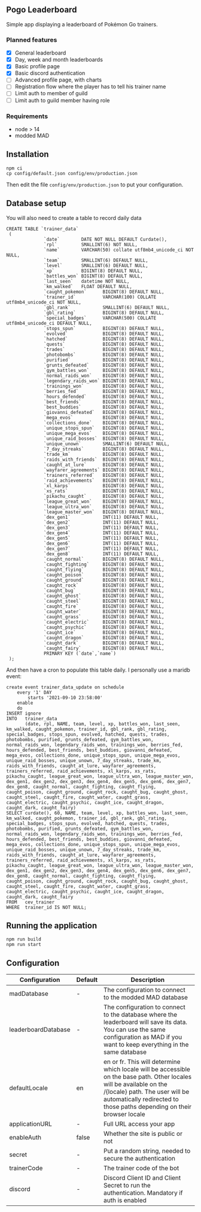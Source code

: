 ## Pogo Leaderboard

Simple app displaying a leaderboard of Pokémon Go trainers.

### Planned features

- [x] General leaderboard
- [x] Day, week and month leaderboards
- [x] Basic profile page
- [x] Basic discord authentication
- [ ] Advanced profile page, with charts
- [ ] Registration flow where the player has to tell his trainer name
- [ ] Limit auth to member of guild
- [ ] Limit auth to guild member having role

### Requirements

- node > 14
- modded MAD

## Installation

```shell
npm ci
cp config/default.json config/env/production.json
```

Then edit the file `config/env/production.json` to put your configuration.

## Database setup

You will also need to create a table to record daily data

```mysql
CREATE TABLE `trainer_data`
 (
              `date`        DATE NOT NULL DEFAULT Curdate(),
              `rpl`         SMALLINT(6) NOT NULL,
              `name`        VARCHAR(50) collate utf8mb4_unicode_ci NOT NULL,
              `team`        SMALLINT(6) DEFAULT NULL,
              `level`       SMALLINT(6) DEFAULT NULL,
              `xp`          BIGINT(8) DEFAULT NULL,
              `battles_won` BIGINT(8) DEFAULT NULL,
              `last_seen`   datetime NOT NULL,
              `km_walked`   FLOAT DEFAULT NULL,
              `caught_pokemon`      BIGINT(8) DEFAULT NULL,
              `trainer_id`          VARCHAR(100) COLLATE utf8mb4_unicode_ci NOT NULL,
              `gbl_rank`            SMALLINT(6) DEFAULT NULL,
              `gbl_rating`          BIGINT(8) DEFAULT NULL,
              `special_badges`      VARCHAR(500) COLLATE utf8mb4_unicode_ci DEFAULT NULL,
              `stops_spun`          BIGINT(8) DEFAULT NULL,
              `evolved`             BIGINT(8) DEFAULT NULL,
              `hatched`             BIGINT(8) DEFAULT NULL,
              `quests`              BIGINT(8) DEFAULT NULL,
              `trades`              BIGINT(8) DEFAULT NULL,
              `photobombs`          BIGINT(8) DEFAULT NULL,
              `purified`            BIGINT(8) DEFAULT NULL,
              `grunts_defeated`     BIGINT(8) DEFAULT NULL,
              `gym_battles_won`     BIGINT(8) DEFAULT NULL,
              `normal_raids_won`    BIGINT(8) DEFAULT NULL,
              `legendary_raids_won` BIGINT(8) DEFAULT NULL,
              `trainings_won`       BIGINT(8) DEFAULT NULL,
              `berries_fed`         BIGINT(8) DEFAULT NULL,
              `hours_defended`      BIGINT(8) DEFAULT NULL,
              `best_friends`        BIGINT(8) DEFAULT NULL,
              `best_buddies`        BIGINT(8) DEFAULT NULL,
              `giovanni_defeated`   BIGINT(8) DEFAULT NULL,
              `mega_evos`           BIGINT(8) DEFAULT NULL,
              `collections_done`    BIGINT(8) DEFAULT NULL,
              `unique_stops_spun`   BIGINT(8) DEFAULT NULL,
              `unique_mega_evos`    BIGINT(8) DEFAULT NULL,
              `unique_raid_bosses`  BIGINT(8) DEFAULT NULL,
              `unique_unown`        SMALLINT(6) DEFAULT NULL,
              `7_day_streaks`       BIGINT(8) DEFAULT NULL,
              `trade_km`            BIGINT(8) DEFAULT NULL,
              `raids_with_friends`  BIGINT(8) DEFAULT NULL,
              `caught_at_lure`      BIGINT(8) DEFAULT NULL,
              `wayfarer_agreements` BIGINT(8) DEFAULT NULL,
              `trainers_referred`   BIGINT(8) DEFAULT NULL,
              `raid_achievements`   BIGINT(8) DEFAULT NULL,
              `xl_karps`            BIGINT(8) DEFAULT NULL,
              `xs_rats`             BIGINT(8) DEFAULT NULL,
              `pikachu_caught`      BIGINT(8) DEFAULT NULL,
              `league_great_won`    BIGINT(8) DEFAULT NULL,
              `league_ultra_won`    BIGINT(8) DEFAULT NULL,
              `league_master_won`   BIGINT(8) DEFAULT NULL,
              `dex_gen1`            INT(11) DEFAULT NULL,
              `dex_gen2`            INT(11) DEFAULT NULL,
              `dex_gen3`            INT(11) DEFAULT NULL,
              `dex_gen4`            INT(11) DEFAULT NULL,
              `dex_gen5`            INT(11) DEFAULT NULL,
              `dex_gen6`            INT(11) DEFAULT NULL,
              `dex_gen7`            INT(11) DEFAULT NULL,
              `dex_gen8`            INT(11) DEFAULT NULL,
              `caught_normal`       BIGINT(8) DEFAULT NULL,
              `caught_fighting`     BIGINT(8) DEFAULT NULL,
              `caught_flying`       BIGINT(8) DEFAULT NULL,
              `caught_poison`       BIGINT(8) DEFAULT NULL,
              `caught_ground`       BIGINT(8) DEFAULT NULL,
              `caught_rock`         BIGINT(8) DEFAULT NULL,
              `caught_bug`          BIGINT(8) DEFAULT NULL,
              `caught_ghost`        BIGINT(8) DEFAULT NULL,
              `caught_steel`        BIGINT(8) DEFAULT NULL,
              `caught_fire`         BIGINT(8) DEFAULT NULL,
              `caught_water`        BIGINT(8) DEFAULT NULL,
              `caught_grass`        BIGINT(8) DEFAULT NULL,
              `caught_electric`     BIGINT(8) DEFAULT NULL,
              `caught_psychic`      BIGINT(8) DEFAULT NULL,
              `caught_ice`          BIGINT(8) DEFAULT NULL,
              `caught_dragon`       BIGINT(8) DEFAULT NULL,
              `caught_dark`         BIGINT(8) DEFAULT NULL,
              `caught_fairy`        BIGINT(8) DEFAULT NULL,
              PRIMARY KEY (`date`,`name`)
 );
```

And then have a cron to populate this table daily. I personally use a maridb event:

```mysql
create event trainer_data_update on schedule
    every '1' DAY
        starts '2021-09-10 23:58:00'
    enable
    do
INSERT ignore
INTO   trainer_data
       (date, rpl, NAME, team, level, xp, battles_won, last_seen, km_walked, caught_pokemon, trainer_id, gbl_rank, gbl_rating, special_badges, stops_spun, evolved, hatched, quests, trades, photobombs, purified, grunts_defeated, gym_battles_won, normal_raids_won, legendary_raids_won, trainings_won, berries_fed, hours_defended, best_friends, best_buddies, giovanni_defeated, mega_evos, collections_done, unique_stops_spun, unique_mega_evos, unique_raid_bosses, unique_unown, 7_day_streaks, trade_km, raids_with_friends, caught_at_lure, wayfarer_agreements, trainers_referred, raid_achievements, xl_karps, xs_rats, pikachu_caught, league_great_won, league_ultra_won, league_master_won, dex_gen1, dex_gen2, dex_gen3, dex_gen4, dex_gen5, dex_gen6, dex_gen7, dex_gen8, caught_normal, caught_fighting, caught_flying, caught_poison, caught_ground, caught_rock, caught_bug, caught_ghost, caught_steel, caught_fire, caught_water, caught_grass, caught_electric, caught_psychic, caught_ice, caught_dragon, caught_dark, caught_fairy)
SELECT curdate(), 60, NAME, team, level, xp, battles_won, last_seen, km_walked, caught_pokemon, trainer_id, gbl_rank, gbl_rating, special_badges, stops_spun, evolved, hatched, quests, trades, photobombs, purified, grunts_defeated, gym_battles_won, normal_raids_won, legendary_raids_won, trainings_won, berries_fed, hours_defended, best_friends, best_buddies, giovanni_defeated, mega_evos, collections_done, unique_stops_spun, unique_mega_evos, unique_raid_bosses, unique_unown, 7_day_streaks, trade_km, raids_with_friends, caught_at_lure, wayfarer_agreements, trainers_referred, raid_achievements, xl_karps, xs_rats, pikachu_caught, league_great_won, league_ultra_won, league_master_won, dex_gen1, dex_gen2, dex_gen3, dex_gen4, dex_gen5, dex_gen6, dex_gen7, dex_gen8, caught_normal, caught_fighting, caught_flying, caught_poison, caught_ground, caught_rock, caught_bug, caught_ghost, caught_steel, caught_fire, caught_water, caught_grass, caught_electric, caught_psychic, caught_ice, caught_dragon, caught_dark, caught_fairy
FROM   cev_trainer
WHERE  trainer_id IS NOT NULL;
```

## Running the application

```shell
npm run build
npm run start
```

## Configuration

| Configuration       | Default | Description                                                                                                                                                                                                                       |
| ------------------- | ------- | --------------------------------------------------------------------------------------------------------------------------------------------------------------------------------------------------------------------------------- |
| madDatabase         | -       | The configuration to connect to the modded MAD database                                                                                                                                                                           |
| leaderboardDatabase | -       | The configuration to connect to the database where the leaderboard will save its data. You can use the same configuration as MAD if you want to keep everything in the same database                                              |
| defaultLocale       | en      | en or fr. This will determine which locale will be accessible on the base path. Other locales will be available on the /{locale} path. The user will be automatically redirected to those paths depending on their browser locale |
| applicationURL      | -       | Full URL access your app                                                                                                                                                                                                          |
| enableAuth          | false   | Whether the site is public or not                                                                                                                                                                                                 |
| secret              | -       | Put a random string, needed to secure the authentication                                                                                                                                                                          |
| trainerCode         | -       | The trainer code of the bot                                                                                                                                                                                                       |
| discord             | -       | Discord Client ID and Client Secret to run the authentication. Mandatory if auth is enabled                                                                                                                                       |
